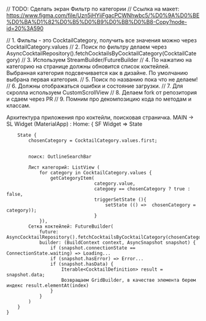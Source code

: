 
// TODO: Сделать экран Фильтр по категории
// Ссылка на макет: https://www.figma.com/file/Uzn5jHYiiFgacPCWNhwbc5/%D0%9A%D0%BE%D0%BA%D1%82%D0%B5%D0%B9%D0%BB%D0%B8-Copy?node-id=20%3A590

// 1. Фильты - это CocktailCategory, получить все значения можно через CocktailCategory.values
// 2. Поиск по фильтру делаем через AsyncCocktailRepository().fetchCocktailsByCocktailCategory(CocktailCategory)
// 3. Используем StreamBuilder/FutureBuilder
// 4. По нажатию на категорию на странице должны обновится список коктейлей. Выбранная категория подсвечивается как в дизайне. По умолчанию выбрана первая категория.
// 5. Поиск по названию пока что не делаем!
// 6. Должны отображаться ошибки и состояние загрузки.
// 7. Для скролла используем CustomScrollView
// 8. Делаем fork от репозитория и сдаем через PR
// 9. Помним про декомпозицию кода по методам и классам.


Архитектура приложения про коктейли, поисковая страничка.
MAIN -> SL Widget (MaterialApp) : Home:
	{
		SF Widget => State
		
		State {
			chosenCategory = CocktailCategory.values.first;
		
		
			поиск: OutlineSearchBar 
			
			Лист категорий: ListView (
				for category in CocktailCategory.values {
					getCategoryItem(
									category.value, 
									categoey == chosenCategory ? true : false, 
									triggerSetState (){
										setState (() =>  chosenCategory = category));
									}
				}),
			Сетка коктейлей: FutureBuilder(
				future: AsyncCocktailRepository().fetchCocktailsByCocktailCategory(chosenCategory),
				builder: (BuildContext context, AsyncSnapshot snapshot) {
					if (snapshot.connectionState == ConnectionState.waiting) => Loading...
					if (snapshot.hasError) => Error...
					if (snapshot.hasData) {
						Iterable<CocktailDefinition> result = snapshot.data;
						Возвращаем GridBuilder, в качестве элемента берем индекс result.elementAt(index)
					}
				}
			)
		}
	}
